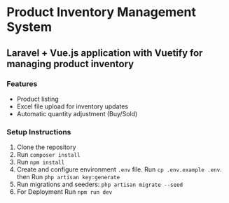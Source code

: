 # Product Inventory Management System

## Laravel + Vue.js application with Vuetify for managing product inventory

### Features

-   Product listing
-   Excel file upload for inventory updates
-   Automatic quantity adjustment (Buy/Sold)

### Setup Instructions

1. Clone the repository
2. Run `composer install`
3. Run `npm install`
4. Create and configure environment `.env` file. Run `cp .env.example .env`. then Run `php artisan key:generate`
5. Run migrations and seeders: `php artisan migrate --seed`
6. For Deployment Run `npm run dev`
